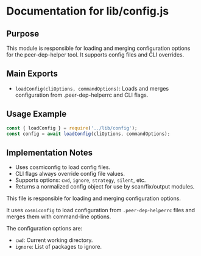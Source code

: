 # Documentation for lib/config.js

## Purpose
This module is responsible for loading and merging configuration options for the peer-dep-helper tool. It supports config files and CLI overrides.

## Main Exports
- `loadConfig(cliOptions, commandOptions)`: Loads and merges configuration from .peer-dep-helperrc and CLI flags.

## Usage Example
```js
const { loadConfig } = require('../lib/config');
const config = await loadConfig(cliOptions, commandOptions);
```

## Implementation Notes
- Uses cosmiconfig to load config files.
- CLI flags always override config file values.
- Supports options: `cwd`, `ignore`, `strategy`, `silent`, etc.
- Returns a normalized config object for use by scan/fix/output modules.

This file is responsible for loading and merging configuration options.

It uses `cosmiconfig` to load configuration from `.peer-dep-helperrc` files and merges them with command-line options.

The configuration options are:

*   `cwd`: Current working directory.
*   `ignore`: List of packages to ignore.